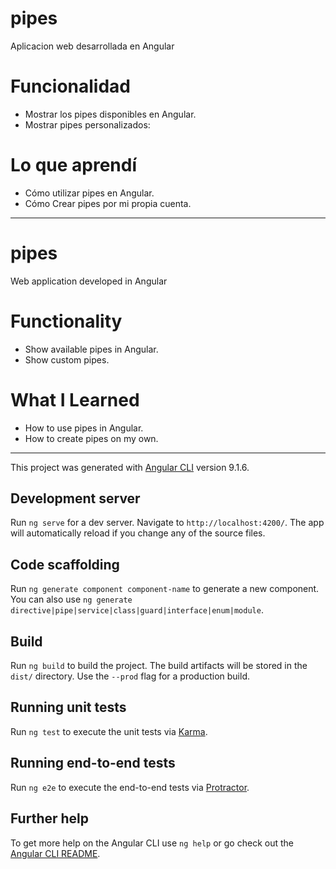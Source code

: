 # pipes
 Aplicacion web desarrollada en Angular

 # Funcionalidad
 * Mostrar los pipes disponibles en Angular.
 * Mostrar pipes personalizados:

 # Lo que aprendí
 * Cómo utilizar pipes en Angular.
 * Cómo Crear pipes por mi propia cuenta.

 ------------------------------------------------------------
 # pipes
 Web application developed in Angular

 # Functionality
 * Show available pipes in Angular.
 * Show custom pipes.

 # What I Learned
  * How to use pipes in Angular.
  * How to create pipes on my own.


 ------------------------------------------------------------


This project was generated with [Angular CLI](https://github.com/angular/angular-cli) version 9.1.6.

## Development server

Run `ng serve` for a dev server. Navigate to `http://localhost:4200/`. The app will automatically reload if you change any of the source files.

## Code scaffolding

Run `ng generate component component-name` to generate a new component. You can also use `ng generate directive|pipe|service|class|guard|interface|enum|module`.

## Build

Run `ng build` to build the project. The build artifacts will be stored in the `dist/` directory. Use the `--prod` flag for a production build.

## Running unit tests

Run `ng test` to execute the unit tests via [Karma](https://karma-runner.github.io).

## Running end-to-end tests

Run `ng e2e` to execute the end-to-end tests via [Protractor](http://www.protractortest.org/).

## Further help

To get more help on the Angular CLI use `ng help` or go check out the [Angular CLI README](https://github.com/angular/angular-cli/blob/master/README.md).
